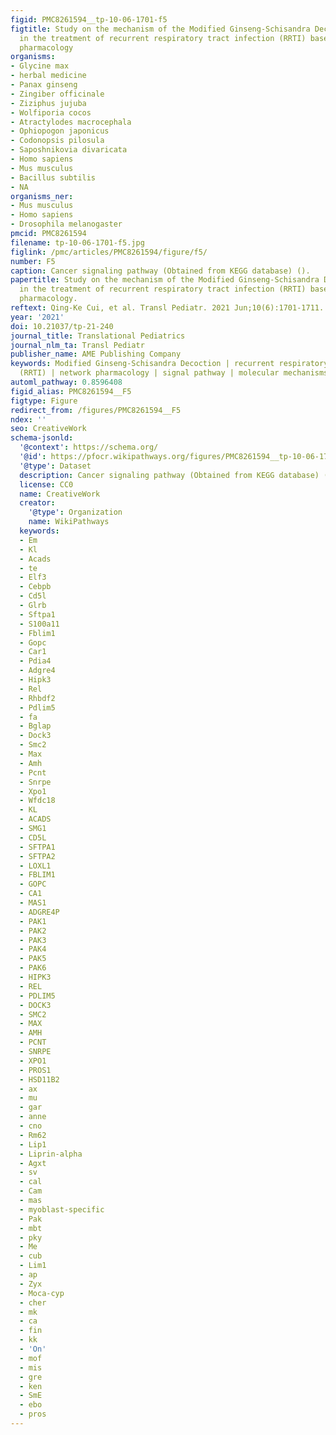 ```yaml
---
figid: PMC8261594__tp-10-06-1701-f5
figtitle: Study on the mechanism of the Modified Ginseng-Schisandra Decoction (MGSD)
  in the treatment of recurrent respiratory tract infection (RRTI) based on network
  pharmacology
organisms:
- Glycine max
- herbal medicine
- Panax ginseng
- Zingiber officinale
- Ziziphus jujuba
- Wolfiporia cocos
- Atractylodes macrocephala
- Ophiopogon japonicus
- Codonopsis pilosula
- Saposhnikovia divaricata
- Homo sapiens
- Mus musculus
- Bacillus subtilis
- NA
organisms_ner:
- Mus musculus
- Homo sapiens
- Drosophila melanogaster
pmcid: PMC8261594
filename: tp-10-06-1701-f5.jpg
figlink: /pmc/articles/PMC8261594/figure/f5/
number: F5
caption: Cancer signaling pathway (Obtained from KEGG database) ().
papertitle: Study on the mechanism of the Modified Ginseng-Schisandra Decoction (MGSD)
  in the treatment of recurrent respiratory tract infection (RRTI) based on network
  pharmacology.
reftext: Qing-Ke Cui, et al. Transl Pediatr. 2021 Jun;10(6):1701-1711.
year: '2021'
doi: 10.21037/tp-21-240
journal_title: Translational Pediatrics
journal_nlm_ta: Transl Pediatr
publisher_name: AME Publishing Company
keywords: Modified Ginseng-Schisandra Decoction | recurrent respiratory tract infection
  (RRTI) | network pharmacology | signal pathway | molecular mechanisms
automl_pathway: 0.8596408
figid_alias: PMC8261594__F5
figtype: Figure
redirect_from: /figures/PMC8261594__F5
ndex: ''
seo: CreativeWork
schema-jsonld:
  '@context': https://schema.org/
  '@id': https://pfocr.wikipathways.org/figures/PMC8261594__tp-10-06-1701-f5.html
  '@type': Dataset
  description: Cancer signaling pathway (Obtained from KEGG database) ().
  license: CC0
  name: CreativeWork
  creator:
    '@type': Organization
    name: WikiPathways
  keywords:
  - Em
  - Kl
  - Acads
  - te
  - Elf3
  - Cebpb
  - Cd5l
  - Glrb
  - Sftpa1
  - S100a11
  - Fblim1
  - Gopc
  - Car1
  - Pdia4
  - Adgre4
  - Hipk3
  - Rel
  - Rhbdf2
  - Pdlim5
  - fa
  - Bglap
  - Dock3
  - Smc2
  - Max
  - Amh
  - Pcnt
  - Snrpe
  - Xpo1
  - Wfdc18
  - KL
  - ACADS
  - SMG1
  - CD5L
  - SFTPA1
  - SFTPA2
  - LOXL1
  - FBLIM1
  - GOPC
  - CA1
  - MAS1
  - ADGRE4P
  - PAK1
  - PAK2
  - PAK3
  - PAK4
  - PAK5
  - PAK6
  - HIPK3
  - REL
  - PDLIM5
  - DOCK3
  - SMC2
  - MAX
  - AMH
  - PCNT
  - SNRPE
  - XPO1
  - PROS1
  - HSD11B2
  - ax
  - mu
  - gar
  - anne
  - cno
  - Rm62
  - Lip1
  - Liprin-alpha
  - Agxt
  - sv
  - cal
  - Cam
  - mas
  - myoblast-specific
  - Pak
  - mbt
  - pky
  - Me
  - cub
  - Lim1
  - ap
  - Zyx
  - Moca-cyp
  - cher
  - mk
  - ca
  - fin
  - kk
  - 'On'
  - mof
  - mis
  - gre
  - ken
  - SmE
  - ebo
  - pros
---
```

